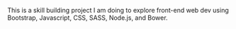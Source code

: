 This is a skill building project I am doing to explore front-end web dev using Bootstrap, Javascript, CSS, SASS, Node.js, and Bower.
